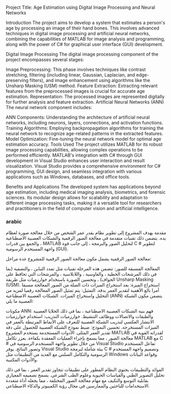 Project Title: Age Estimation using Digital Image Processing and Neural Networks

Introduction
The project aims to develop a system that estimates a person's age by processing an image of their hand bones. This involves advanced techniques in digital image processing and artificial neural networks, combining the capabilities of MATLAB for image analysis and programming, along with the power of C# for graphical user interface (GUI) development.

Digital Image Processing
The digital image processing component of the project encompasses several stages:

Image Preprocessing: This phase involves techniques like contrast stretching, filtering (including linear, Gaussian, Laplacian, and edge-preserving filters), and image enhancement using algorithms like the Unsharp Masking (USM) method.
Feature Extraction: Extracting relevant features from the preprocessed images is crucial for accurate age estimation.
Representation: The processed images are represented digitally for further analysis and feature extraction.
Artificial Neural Networks (ANN)
The neural network component includes:

ANN Components: Understanding the architecture of artificial neural networks, including neurons, layers, connections, and activation functions.
Training Algorithms: Employing backpropagation algorithms for training the neural network to recognize age-related patterns in the extracted features.
Model Optimization: Fine-tuning the neural network model for optimal age estimation accuracy.
Tools Used
The project utilizes MATLAB for its robust image processing capabilities, allowing complex operations to be performed efficiently. MATLAB's integration with C# through GUI development in Visual Studio enhances user interaction and result visualization. Visual Studio provides a comprehensive environment for C# programming, GUI design, and seamless integration with various applications such as Windows, databases, and office tools.

Benefits and Applications
The developed system has applications beyond age estimation, including medical imaging analysis, biometrics, and forensic sciences. Its modular design allows for scalability and adaptation to different image processing tasks, making it a versatile tool for researchers and practitioners in the field of computer vision and artificial intelligence.


### arabic 


مقدمة يهدف المشروع إلى تطوير نظام يقدر عمر الشخص من خلال معالجة صورة لعظام يده. يتضمن ذلك تقنيات متقدمة في معالجة الصور الرقمية والشبكات العصبية الاصطناعية ، والجمع بين قدرات MATLAB لتحليل الصور والبرمجة ، إلى جانب قوة C # لتطوير واجهة المستخدم الرسومية (GUI).

معالجة الصور الرقمية يشمل مكون معالجة الصور الرقمية للمشروع عدة مراحل:

المعالجة المسبقة للصور: تتضمن هذه المرحلة تقنيات مثل تمدد التباين ، والتصفية (بما في ذلك المرشحات الخطية ، والغاوسية ، واللابلاسية ، والمرشحات التي تحافظ على الحواف) ، وتحسين الصورة باستخدام خوارزميات مثل طريقة Unsharp Masking (USM).
استخراج الميزة: يعد استخراج الميزات ذات الصلة من الصور المعالجة مسبقا أمرا بالغ الأهمية لتقدير العمر بدقة.
التمثيل: يتم تمثيل الصور المعالجة رقميا لمزيد من التحليل واستخراج الميزات.
الشبكات العصبية الاصطناعية (ANN) يتضمن مكون الشبكة العصبية ما يلي:

مكونات ANN: فهم بنية الشبكات العصبية الاصطناعية ، بما في ذلك الخلايا العصبية والطبقات والاتصالات ووظائف التنشيط.
خوارزميات التدريب: استخدام خوارزميات الانتشار العكسي لتدريب الشبكة العصبية للتعرف على الأنماط المرتبطة بالعمر في الميزات المستخرجة.
تحسين النموذج: ضبط نموذج الشبكة العصبية للحصول على دقة تقدير العمر المثلى.
الأدوات المستخدمة يستخدم المشروع MATLAB لقدراته القوية في معالجة الصور ، مما يسمح بإجراء العمليات المعقدة بكفاءة. يعزز تكامل MATLAB مع C # من خلال تطوير واجهة المستخدم الرسومية في Visual Studio تفاعل المستخدم وتصور النتائج. يوفر Visual Studio بيئة شاملة لبرمجة C # وتصميم واجهة المستخدم الرسومية والتكامل السلس مع العديد من التطبيقات مثل Windows وقواعد البيانات والأدوات المكتبية.

الفوائد والتطبيقات يحتوي النظام المطور على تطبيقات تتجاوز تقدير العمر ، بما في ذلك تحليل التصوير الطبي والقياسات الحيوية وعلوم الطب الشرعي. يسمح تصميمه المعياري بقابلية التوسع والتكيف مع مهام معالجة الصور المختلفة ، مما يجعله أداة متعددة الاستخدامات للباحثين والممارسين في مجال رؤية الكمبيوتر والذكاء الاصطناعي.
